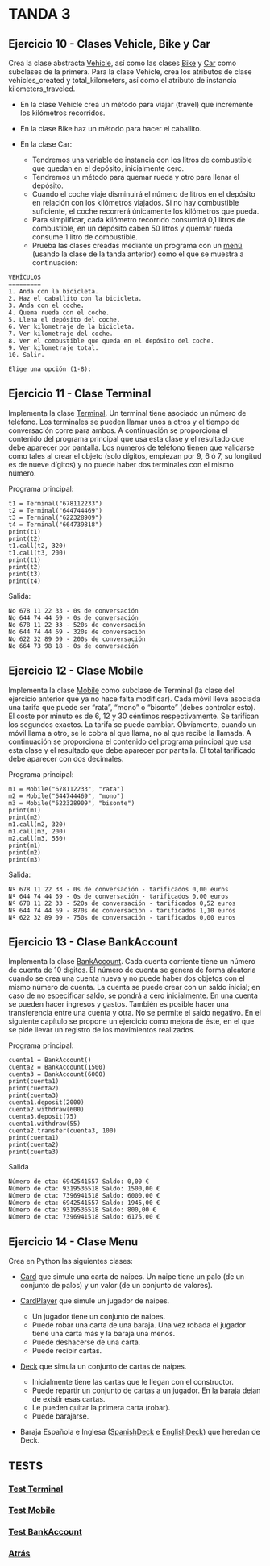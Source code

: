 # TANDA 3

## Ejercicio 10 - Clases Vehicle, Bike y Car

Crea la clase abstracta [Vehicle](./vehicle/vehicle.py), así como las clases [Bike](./vehicle/bike.py) y [Car](./vehicle/car.py) como subclases de la primera. Para la clase Vehicle, crea los atributos de clase vehicles_created y total_kilometers, así como el atributo de instancia kilometers_traveled. 

- En la clase Vehicle crea un método para viajar (travel) que incremente los kilómetros recorridos. 

- En la clase Bike haz un método para hacer el caballito.

- En la clase Car:

  * Tendremos una variable de instancia con los litros de combustible que quedan en el depósito, inicialmente cero.
  * Tendremos un método para quemar rueda y otro para llenar el depósito.
  * Cuando el coche viaje disminuirá el número de litros en el depósito en relación con los kilómetros viajados. Si no hay combustible suficiente, el coche recorrerá únicamente los kilómetros que pueda.
  * Para simplificar, cada kilómetro recorrido consumirá 0,1 litros de combustible, en un depósito caben 50 litros y quemar rueda consume 1 litro de combustible.
  * Prueba las clases creadas mediante un programa con un [menú](./vehicle/menu_vehicle.py) (usando la clase de la tanda anterior) como el que se muestra a continuación:

```
VEHÍCULOS
=========
1. Anda con la bicicleta.
2. Haz el caballito con la bicicleta.
3. Anda con el coche.
4. Quema rueda con el coche.
5. Llena el depósito del coche.
6. Ver kilometraje de la bicicleta.
7. Ver kilometraje del coche.
8. Ver el combustible que queda en el depósito del coche.
9. Ver kilometraje total.
10. Salir.

Elige una opción (1-8):
```

## Ejercicio 11 - Clase Terminal

Implementa la clase [Terminal](./terminal/terminal.py). Un terminal tiene asociado un número de teléfono. Los terminales se pueden llamar unos a otros y el tiempo de conversación corre para ambos. A continuación se proporciona el contenido del programa principal que usa esta clase y el resultado que debe aparecer por pantalla. Los números de teléfono tienen que validarse como tales al crear el objeto (solo dígitos, empiezan por 9, 6 ó 7, su longitud es de nueve dígitos) y no puede haber dos terminales con el mismo número.

Programa principal:
```
t1 = Terminal("678112233")
t2 = Terminal("644744469")
t3 = Terminal("622328909")
t4 = Terminal("664739818")
print(t1)
print(t2)
t1.call(t2, 320)
t1.call(t3, 200)
print(t1)
print(t2)
print(t3)
print(t4)
```

Salida:
```
No 678 11 22 33 - 0s de conversación
No 644 74 44 69 - 0s de conversación
No 678 11 22 33 - 520s de conversación
No 644 74 44 69 - 320s de conversación
No 622 32 89 09 - 200s de conversación
No 664 73 98 18 - 0s de conversación
```

## Ejercicio 12 - Clase Mobile

Implementa la clase [Mobile](./mobile/mobile.py) como subclase de Terminal (la clase del ejercicio anterior que ya no hace falta modificar). Cada móvil lleva asociada una tarifa que puede ser “rata”, “mono” o “bisonte” (debes controlar esto). El coste por minuto es de 6, 12 y 30 céntimos respectivamente. Se tarifican los segundos exactos. La tarifa se puede cambiar. Obviamente, cuando un móvil llama a otro, se le cobra al que llama, no al que recibe la llamada. A continuación se proporciona el contenido del programa principal que usa esta clase y el resultado que debe aparecer por pantalla. El total tarificado debe aparecer con dos decimales.

Programa principal:
```
m1 = Mobile("678112233", "rata")
m2 = Mobile("644744469", "mono")
m3 = Mobile("622328909", "bisonte")
print(m1)
print(m2)
m1.call(m2, 320)
m1.call(m3, 200)
m2.call(m3, 550)
print(m1)
print(m2)
print(m3)
```

Salida:
```
Nº 678 11 22 33 - 0s de conversación - tarificados 0,00 euros
Nº 644 74 44 69 - 0s de conversación - tarificados 0,00 euros
Nº 678 11 22 33 - 520s de conversación - tarificados 0,52 euros
Nº 644 74 44 69 - 870s de conversación - tarificados 1,10 euros
Nº 622 32 89 09 - 750s de conversación - tarificados 0,00 euros
```

## Ejercicio 13 - Clase BankAccount

Implementa la clase [BankAccount](./bankAccount/bankAccount.py). Cada cuenta corriente tiene un número de cuenta de 10 dígitos. El número de cuenta se genera de forma aleatoria cuando se crea una cuenta nueva y no puede haber dos objetos con el mismo número de cuenta. La cuenta se puede crear con un saldo inicial; en caso de no especificar saldo, se pondrá a cero inicialmente. En una cuenta se pueden hacer ingresos y gastos. También es posible hacer una transferencia entre una cuenta y otra. No se permite el saldo negativo. En el siguiente capítulo se propone un ejercicio como mejora de éste, en el que se pide llevar un registro de los movimientos realizados.

Programa principal:
```
cuenta1 = BankAccount()
cuenta2 = BankAccount(1500)
cuenta3 = BankAccount(6000)
print(cuenta1)
print(cuenta2)
print(cuenta3)
cuenta1.deposit(2000)
cuenta2.withdraw(600)
cuenta3.deposit(75)
cuenta1.withdraw(55)
cuenta2.transfer(cuenta3, 100)
print(cuenta1)
print(cuenta2)
print(cuenta3)
```

Salida
```
Número de cta: 6942541557 Saldo: 0,00 €
Número de cta: 9319536518 Saldo: 1500,00 €
Número de cta: 7396941518 Saldo: 6000,00 €
Número de cta: 6942541557 Saldo: 1945,00 €
Número de cta: 9319536518 Saldo: 800,00 €
Número de cta: 7396941518 Saldo: 6175,00 €
```

## Ejercicio 14 - Clase Menu

Crea en Python las siguientes clases:

- [Card](./card/card.py) que simule una carta de naipes. Un naipe tiene un palo (de un conjunto de palos) y un valor (de un conjunto de valores).

- [CardPlayer](./card/cardPlayer.py) que simule un jugador de naipes. 
  - Un jugador tiene un conjunto de naipes. 
  - Puede robar una carta de una baraja. Una vez robada el jugador tiene una carta más y la baraja una menos.
  - Puede deshacerse de una carta.
  - Puede recibir cartas.
- [Deck](./card/deck.py) que simula un conjunto de cartas de naipes.
  - Inicialmente tiene las cartas que le llegan con el constructor.
  - Puede repartir un conjunto de cartas a un jugador. En la baraja dejan de existir esas cartas.
  - Le pueden quitar la primera carta (robar).
  - Puede barajarse.
- Baraja Española e Inglesa ([SpanishDeck](./card/SpanishDeck.py) e [EnglishDeck](./card/EnglishDeck.py)) que heredan de Deck.

## TESTS

### [Test Terminal](./terminal/terminal-test.py)

### [Test Mobile](./mobile/mobile-test.py)

### [Test BankAccount](./bankAccount/BankAccount-test.py)

### [Atrás](../README.md)
